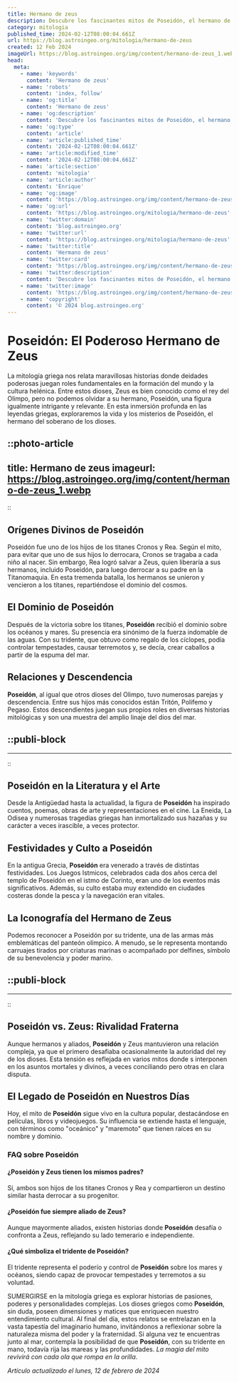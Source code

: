 ```yaml
---
title: Hermano de zeus
description: Descubre los fascinantes mitos de Poseidón, el hermano de Zeus y dios del mar, y sumérgete en los secretos del Olimpo.
category: mitologia
published_time: 2024-02-12T08:00:04.661Z
url: https://blog.astroingeo.org/mitologia/hermano-de-zeus
created: 12 Feb 2024
imageUrl: https://blog.astroingeo.org/img/content/hermano-de-zeus_1.webp
head:
  meta:
    - name: 'keywords'
      content: 'Hermano de zeus'
    - name: 'robots'
      content: 'index, follow'
    - name: 'og:title'
      content: 'Hermano de zeus'
    - name: 'og:description'
      content: 'Descubre los fascinantes mitos de Poseidón, el hermano de Zeus y dios del mar, y sumérgete en los secretos del Olimpo.'
    - name: 'og:type'
      content: 'article'
    - name: 'article:published_time'
      content: '2024-02-12T08:00:04.661Z'
    - name: 'article:modified_time'
      content: '2024-02-12T08:00:04.661Z'
    - name: 'article:section'
      content: 'mitologia'
    - name: 'article:author'
      content: 'Enrique'
    - name: 'og:image'
      content: 'https://blog.astroingeo.org/img/content/hermano-de-zeus_1.webp'
    - name: 'og:url'
      content: 'https://blog.astroingeo.org/mitologia/hermano-de-zeus'
    - name: 'twitter:domain'
      content: 'blog.astroingeo.org'
    - name: 'twitter:url'
      content: 'https://blog.astroingeo.org/mitologia/hermano-de-zeus'
    - name: 'twitter:title'
      content: 'Hermano de zeus'
    - name: 'twitter:card'
      content: 'https://blog.astroingeo.org/img/content/hermano-de-zeus_1.webp'
    - name: 'twitter:description'
      content: 'Descubre los fascinantes mitos de Poseidón, el hermano de Zeus y dios del mar, y sumérgete en los secretos del Olimpo.'
    - name: 'twitter:image'
      content: 'https://blog.astroingeo.org/img/content/hermano-de-zeus_1.webp'
    - name: 'copyright'
      content: '© 2024 blog.astroingeo.org'
---
```

# Poseidón: El Poderoso Hermano de Zeus

La mitología griega nos relata maravillosas historias donde deidades poderosas juegan roles fundamentales en la formación del mundo y la cultura helénica. Entre estos dioses, Zeus es bien conocido como el rey del Olimpo, pero no podemos olvidar a su hermano, Poseidón, una figura igualmente intrigante y relevante. En esta inmersión profunda en las leyendas griegas, exploraremos la vida y los misterios de Poseidón, el hermano del soberano de los dioses.


::photo-article
---
title: Hermano de zeus
imageurl: https://blog.astroingeo.org/img/content/hermano-de-zeus_1.webp
---
::


## Orígenes Divinos de Poseidón

Poseidón fue uno de los hijos de los titanes Cronos y Rea. Según el mito, para evitar que uno de sus hijos lo derrocara, Cronos se tragaba a cada niño al nacer. Sin embargo, Rea logró salvar a Zeus, quien liberaría a sus hermanos, incluido Poseidón, para luego derrocar a su padre en la Titanomaquia. En esta tremenda batalla, los hermanos se unieron y vencieron a los titanes, repartiéndose el dominio del cosmos.

## El Dominio de Poseidón

Después de la victoria sobre los titanes, **Poseidón** recibió el dominio sobre los océanos y mares. Su presencia era sinónimo de la fuerza indomable de las aguas. Con su tridente, que obtuvo como regalo de los cíclopes, podía controlar tempestades, causar terremotos y, se decía, crear caballos a partir de la espuma del mar.

## Relaciones y Descendencia

**Poseidón**, al igual que otros dioses del Olimpo, tuvo numerosas parejas y descendencia. Entre sus hijos más conocidos están Tritón, Polifemo y Pegaso. Estos descendientes juegan sus propios roles en diversas historias mitológicas y son una muestra del amplio linaje del dios del mar.


  ::publi-block
  ---
  ---
  ::
  
  
## Poseidón en la Literatura y el Arte

Desde la Antigüedad hasta la actualidad, la figura de **Poseidón** ha inspirado cuentos, poemas, obras de arte y representaciones en el cine. La Eneida, La Odisea y numerosas tragedias griegas han inmortalizado sus hazañas y su carácter a veces irascible, a veces protector.

## Festividades y Culto a Poseidón

En la antigua Grecia, **Poseidón** era venerado a través de distintas festividades. Los Juegos Istmicos, celebrados cada dos años cerca del templo de Poseidón en el istmo de Corinto, eran uno de los eventos más significativos. Además, su culto estaba muy extendido en ciudades costeras donde la pesca y la navegación eran vitales.

## La Iconografía del Hermano de Zeus

Podemos reconocer a Poseidón por su tridente, una de las armas más emblemáticas del panteón olímpico. A menudo, se le representa montando carruajes tirados por criaturas marinas o acompañado por delfines, símbolo de su benevolencia y poder marino.


  ::publi-block
  ---
  ---
  ::
  
  
## Poseidón vs. Zeus: Rivalidad Fraterna

Aunque hermanos y aliados, **Poseidón** y Zeus mantuvieron una relación compleja, ya que el primero desafiaba ocasionalmente la autoridad del rey de los dioses. Esta tensión es reflejada en varios mitos donde s interponen en los asuntos mortales y divinos, a veces conciliando pero otras en clara disputa.

## El Legado de Poseidón en Nuestros Días

Hoy, el mito de **Poseidón** sigue vivo en la cultura popular, destacándose en películas, libros y videojuegos. Su influencia se extiende hasta el lenguaje, con términos como "oceánico" y "maremoto" que tienen raíces en su nombre y dominio.

### **FAQ sobre Poseidón**

#### ¿Poseidón y Zeus tienen los mismos padres?
Sí, ambos son hijos de los titanes Cronos y Rea y compartieron un destino similar hasta derrocar a su progenitor.

#### ¿Poseidón fue siempre aliado de Zeus?
Aunque mayormente aliados, existen historias donde **Poseidón** desafía o confronta a Zeus, reflejando su lado temerario e independiente.

#### ¿Qué simboliza el tridente de Poseidón?
El tridente representa el poderío y control de **Poseidón** sobre los mares y océanos, siendo capaz de provocar tempestades y terremotos a su voluntad.

SUMERGIRSE en la mitología griega es explorar historias de pasiones, poderes y personalidades complejas. Los dioses griegos como **Poseidón**, sin duda, poseen dimensiones y matices que enriquecen nuestro entendimiento cultural. Al final del día, estos relatos se entrelazan en la vasta tapestía del imaginario humano, invitándonos a reflexionar sobre la naturaleza misma del poder y la fraternidad. Si alguna vez te encuentras junto al mar, contempla la posibilidad de que **Poseidón**, con su tridente en mano, todavía rija las mareas y las profundidades. *La magia del mito revivirá con cada ola que rompa en la orilla*.

_Artículo actualizado el lunes, 12 de febrero de 2024_